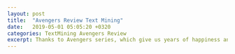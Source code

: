 ```yaml
---
layout: post
title:  "Avengers Review Text Mining"
date:   2019-05-01 05:05:20 +0320
categories: TextMining Avengers Review
excerpt: Thanks to Avengers series, which give us years of happiness and massive topics to discuss during social occasions or just with your girlfriend. If you are also a big fan, just go time travelling with me what audiences like to talk about the four Avengers in the last ten years, and think along what happens with you, and your life. <br> <img src="/assets/img/captain-shield.png" height="450" width="500">
---
```


<object data="/assets/work/Avengers_TianzhuQin.pdf" width="1000" height="1150" type='application/pdf'/>

[jekyll-docs]: https://jekyllrb.com/docs/home
[jekyll-gh]:   https://github.com/jekyll/jekyll
[jekyll-talk]: https://talk.jekyllrb.com/